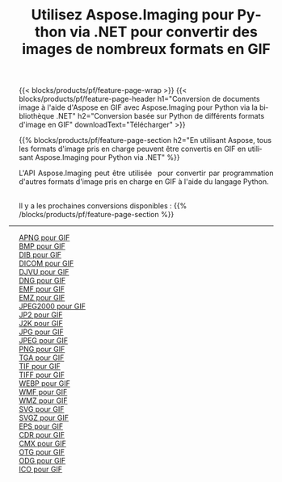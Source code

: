 ﻿---
title: Utilisez Aspose.Imaging pour Python via .NET pour convertir des images de nombreux formats en GIF 
weight: 3920
url: /fr/python-net/conversion/to/gif 
lang: fr
langdirlevel: 2
locales: zh-hans,ja,it,ru,de,es,fr,nl,id,lt,pl,pt,vi,tr,ko,zh-hant,ar,hi,th,sv,cs,uk,he
description: Vous pouvez utiliser Aspose.Imaging pour Python via la bibliothèque .NET pour convertir une variété de formats en GIF
---

{{< blocks/products/pf/feature-page-wrap >}}
{{< blocks/products/pf/feature-page-header h1="Conversion de documents image à l'aide d'Aspose en GIF avec Aspose.Imaging pour Python via la bibliothèque .NET" h2="Conversion basée sur Python de différents formats d'image en GIF" downloadText="Télécharger" >}}


{{% blocks/products/pf/feature-page-section  h2="En utilisant Aspose, tous les formats d'image pris en charge peuvent être convertis en GIF en utilisant Aspose.Imaging pour Python via .NET" %}}
<p align=justify>L'API Aspose.Imaging peut être utilisée  pour convertir par programmation d'autres formats d'image pris en charge en GIF à l'aide du langage Python.</p>
<br/>
Il y a les prochaines conversions disponibles :
{{% /blocks/products/pf/feature-page-section %}}
<div class="container-fluid productfamilypage bg-gray">
    <div class="convertypes bg-gray agp-content section">
        <div class="container">
		<hr style="margin-left:-20px;"/>
		<div class="row other-converters">
		    <div class='col-md-2 other-converter remove-lp remove-rp'><a href="/imaging/fr/python-net/conversion/apng-to-gif" >APNG pour GIF</a></div>
<div class='col-md-2 other-converter remove-lp remove-rp'><a href="/imaging/fr/python-net/conversion/bmp-to-gif" >BMP pour GIF</a></div>
<div class='col-md-2 other-converter remove-lp remove-rp'><a href="/imaging/fr/python-net/conversion/dib-to-gif" >DIB pour GIF</a></div>
<div class='col-md-2 other-converter remove-lp remove-rp'><a href="/imaging/fr/python-net/conversion/dicom-to-gif" >DICOM pour GIF</a></div>
<div class='col-md-2 other-converter remove-lp remove-rp'><a href="/imaging/fr/python-net/conversion/djvu-to-gif" >DJVU pour GIF</a></div>
<div class='col-md-2 other-converter remove-lp remove-rp'><a href="/imaging/fr/python-net/conversion/dng-to-gif" >DNG pour GIF</a></div>
<div class='col-md-2 other-converter remove-lp remove-rp'><a href="/imaging/fr/python-net/conversion/emf-to-gif" >EMF pour GIF</a></div>
<div class='col-md-2 other-converter remove-lp remove-rp'><a href="/imaging/fr/python-net/conversion/emz-to-gif" >EMZ pour GIF</a></div>
<div class='col-md-2 other-converter remove-lp remove-rp'><a href="/imaging/fr/python-net/conversion/jpeg2000-to-gif" >JPEG2000 pour GIF</a></div>
<div class='col-md-2 other-converter remove-lp remove-rp'><a href="/imaging/fr/python-net/conversion/jp2-to-gif" >JP2 pour GIF</a></div>
<div class='col-md-2 other-converter remove-lp remove-rp'><a href="/imaging/fr/python-net/conversion/j2k-to-gif" >J2K pour GIF</a></div>
<div class='col-md-2 other-converter remove-lp remove-rp'><a href="/imaging/fr/python-net/conversion/jpg-to-gif" >JPG pour GIF</a></div>
<div class='col-md-2 other-converter remove-lp remove-rp'><a href="/imaging/fr/python-net/conversion/jpeg-to-gif" >JPEG pour GIF</a></div>
<div class='col-md-2 other-converter remove-lp remove-rp'><a href="/imaging/fr/python-net/conversion/png-to-gif" >PNG pour GIF</a></div>
<div class='col-md-2 other-converter remove-lp remove-rp'><a href="/imaging/fr/python-net/conversion/tga-to-gif" >TGA pour GIF</a></div>
<div class='col-md-2 other-converter remove-lp remove-rp'><a href="/imaging/fr/python-net/conversion/tif-to-gif" >TIF pour GIF</a></div>
<div class='col-md-2 other-converter remove-lp remove-rp'><a href="/imaging/fr/python-net/conversion/tiff-to-gif" >TIFF pour GIF</a></div>
<div class='col-md-2 other-converter remove-lp remove-rp'><a href="/imaging/fr/python-net/conversion/webp-to-gif" >WEBP pour GIF</a></div>
<div class='col-md-2 other-converter remove-lp remove-rp'><a href="/imaging/fr/python-net/conversion/wmf-to-gif" >WMF pour GIF</a></div>
<div class='col-md-2 other-converter remove-lp remove-rp'><a href="/imaging/fr/python-net/conversion/wmz-to-gif" >WMZ pour GIF</a></div>
<div class='col-md-2 other-converter remove-lp remove-rp'><a href="/imaging/fr/python-net/conversion/svg-to-gif" >SVG pour GIF</a></div>
<div class='col-md-2 other-converter remove-lp remove-rp'><a href="/imaging/fr/python-net/conversion/svgz-to-gif" >SVGZ pour GIF</a></div>
<div class='col-md-2 other-converter remove-lp remove-rp'><a href="/imaging/fr/python-net/conversion/eps-to-gif" >EPS pour GIF</a></div>
<div class='col-md-2 other-converter remove-lp remove-rp'><a href="/imaging/fr/python-net/conversion/cdr-to-gif" >CDR pour GIF</a></div>
<div class='col-md-2 other-converter remove-lp remove-rp'><a href="/imaging/fr/python-net/conversion/cmx-to-gif" >CMX pour GIF</a></div>
<div class='col-md-2 other-converter remove-lp remove-rp'><a href="/imaging/fr/python-net/conversion/otg-to-gif" >OTG pour GIF</a></div>
<div class='col-md-2 other-converter remove-lp remove-rp'><a href="/imaging/fr/python-net/conversion/odg-to-gif" >ODG pour GIF</a></div>
<div class='col-md-2 other-converter remove-lp remove-rp'><a href="/imaging/fr/python-net/conversion/ico-to-gif" >ICO pour GIF</a></div>
                </div>
        </div>
    </div>
</div>
<br/>

